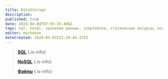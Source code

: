 ```yaml
---
title: DataStorage
description: 
published: true
date: 2024-04-04T07:55:33.406Z
tags: sql, nosql, хранение данных, simplebase, статические ресурсы, изображения, simpleutilites
editor: markdown
dateCreated: 2024-04-03T21:29:44.375Z
---
```


> **[SQL](/Documentation/DataStorage/SQL)**
{.is-info}

> **[NoSQL](/Documentation/DataStorage/NoSQL)**
{.is-info}

> **[Файлы](/Documentation/DataStorage/Files)**
{.is-info}
